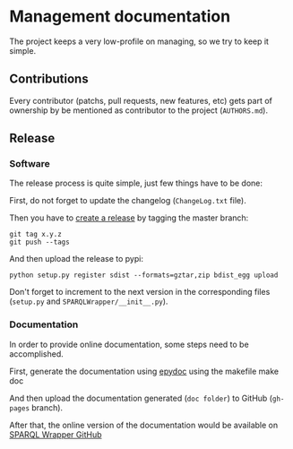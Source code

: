 # Management documentation

The project keeps a very low-profile on managing, so we try to keep it simple.

## Contributions

Every contributor (patchs, pull requests, new features, etc) gets part of 
ownership by be mentioned as contributor to the project (`AUTHORS.md`).

## Release

### Software

The release process is quite simple, just few things have to be done:

First, do not forget to update the changelog (`ChangeLog.txt` file).

Then you have to [create a release](https://github.com/blog/1547-release-your-software) 
by tagging the master branch:

    git tag x.y.z
    git push --tags

And then upload the release to pypi:

    python setup.py register sdist --formats=gztar,zip bdist_egg upload

Don't forget to increment to the next version in the corresponding files
(`setup.py` and `SPARQLWrapper/__init__.py`).

### Documentation
In order to provide online documentation, some steps need to be accomplished.

First, generate the documentation using [epydoc](http://epydoc.sourceforge.net/) using the makefile
	make doc

And then upload the documentation generated (`doc folder`) to GitHub (`gh-pages` branch).

After that, the online version of the documentation would be available on [SPARQL Wrapper GitHub](http://rdflib.github.io/sparqlwrapper/resources/doc/)


